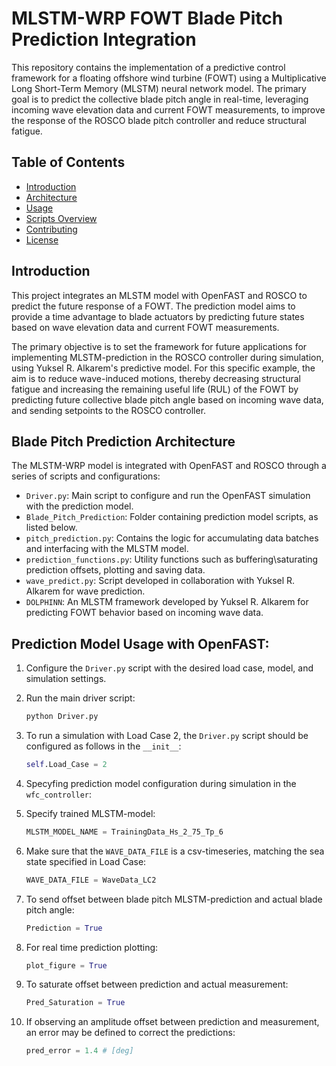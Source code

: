 # MLSTM-WRP FOWT Blade Pitch Prediction Integration

This repository contains the implementation of a predictive control framework for a floating offshore wind turbine (FOWT) using a Multiplicative Long Short-Term Memory (MLSTM) neural network model. The primary goal is to predict the collective blade pitch angle in real-time, leveraging incoming wave elevation data and current FOWT measurements, to improve the response of the ROSCO blade pitch controller and reduce structural fatigue.

## Table of Contents
- [Introduction](#introduction)
- [Architecture](#architecture)
- [Usage](#usage)
- [Scripts Overview](#scripts-overview)
- [Contributing](#contributing)
- [License](#license)

## Introduction

This project integrates an MLSTM model with OpenFAST and ROSCO to predict the future response of a FOWT. The prediction model aims to provide a time advantage to blade actuators by predicting future states based on wave elevation data and current FOWT measurements.

The primary objective is to set the framework for future applications for implementing MLSTM-prediction in the ROSCO controller during simulation, using Yuksel R. Alkarem's predictive model. For this specific example, the aim is to reduce wave-induced motions, thereby decreasing structural fatigue and increasing the remaining useful life (RUL) of the FOWT by predicting future collective blade pitch angle based on incoming wave data, and sending setpoints to the ROSCO controller. 

## Blade Pitch Prediction Architecture

The MLSTM-WRP model is integrated with OpenFAST and ROSCO through a series of scripts and configurations:

- `Driver.py`: Main script to configure and run the OpenFAST simulation with the prediction model.
- `Blade_Pitch_Prediction`: Folder containing prediction model scripts, as listed below.
- `pitch_prediction.py`: Contains the logic for accumulating data batches and interfacing with the MLSTM model.
- `prediction_functions.py`: Utility functions such as buffering\saturating prediction offsets, plotting and saving data. 
- `wave_predict.py`: Script developed in collaboration with Yuksel R. Alkarem for wave prediction.
- `DOLPHINN`: An MLSTM framework developed by Yuksel R. Alkarem for predicting FOWT behavior based on incoming wave data.
  
## Prediction Model Usage with OpenFAST:

1. Configure the `Driver.py` script with the desired load case, model, and simulation settings.
2. Run the main driver script:
    ```bash
    python Driver.py
    ```
3. To run a simulation with Load Case 2, the `Driver.py` script should be configured as follows in the `__init__`:
    ```python
    self.Load_Case = 2
     ```
4. Specyfing prediction model configuration during simulation in the `wfc_controller`:

5. Specify trained MLSTM-model:
    ```python
    MLSTM_MODEL_NAME = TrainingData_Hs_2_75_Tp_6
     ```

6. Make sure that the `WAVE_DATA_FILE` is a csv-timeseries, matching the sea state specified in Load Case:
    ```python
    WAVE_DATA_FILE = WaveData_LC2
     ```
7. To send offset between blade pitch MLSTM-prediction and actual blade pitch angle:
    ```python
    Prediction = True 
     ```
    
8.  For real time prediction plotting:
    ```python
    plot_figure = True
     ```

9. To saturate offset between prediction and actual measurement:
    ```python
    Pred_Saturation = True
     ```

10. If observing an amplitude offset between prediction and measurement, an error may be defined to correct the predictions:
    ```python
    pred_error = 1.4 # [deg]
     ```



